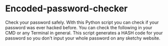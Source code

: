 # Encoded-password-checker
Check your password safely. With this Python script you can check if your password was ever hacked before. You can check the following in your CMD or any Terminal in general. This script generates a HASH code for your password so you don't input your whole password on any sketchy website.   
